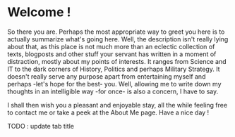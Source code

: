 # Welcome !

So there you are. 
Perhaps the most appropriate way to greet you here is to actually summarize what's going here.
Well, the description isn't really lying about that, as this place is not much more than an eclectic collection of texts, blogposts and other stuff your servant has written in a moment of distraction, mostly about my points of interests.
It ranges from Science and IT to the dark corners of History, Politics and perhaps Military Strategy.
It doesn't really serve any purpose apart from entertaining myself and perhaps -let's hope for the best- you.
Well, allowing me to write down my thoughts in an intelligible way -for once- is also a concern, I have to say.

I shall then wish you a pleasant and enjoyable stay, all the while feeling free to contact me or take a peek at the About Me page.
Have a nice day !


TODO : update tab title
